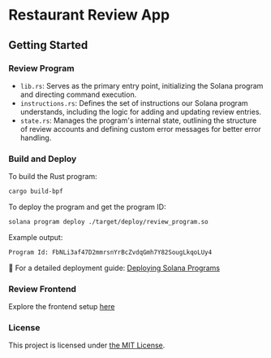 <!-- markdownlint-disable -->

# Restaurant Review App

## Getting Started

### Review Program

- `lib.rs`: Serves as the primary entry point, initializing the Solana program and directing command execution.
- `instructions.rs`: Defines the set of instructions our Solana program understands, including the logic for adding and updating review entries.
- `state.rs`: Manages the program's internal state, outlining the structure of review accounts and defining custom error messages for better error handling.

### Build and Deploy

To build the Rust program:

```sh
cargo build-bpf
```

To deploy the program and get the program ID:

```sh
solana program deploy ./target/deploy/review_program.so
```

Example output:

```sh
Program Id: FbNLi3af47D2mmrsnYrBcZvdqGmh7Y82SougLkqoLUy4
```

🔗 For a detailed deployment guide: [Deploying Solana Programs](https://docs.solanalabs.com/cli/examples/deploy-a-program#how-to-deploy-a-program)

### Review Frontend

Explore the frontend setup [here](review-frontend/README.md)

### License

This project is licensed under [the MIT License](LICENSE).
